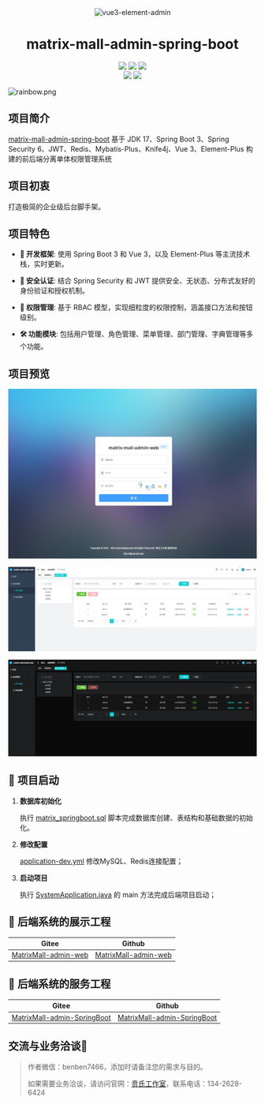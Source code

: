 
<div align="center">
  <img alt="vue3-element-admin" width="80" height="80" src="./src/assets/images/logo.png">
  <h1>matrix-mall-admin-spring-boot</h1>

  <img src="https://img.shields.io/badge/Java-17-brightgreen.svg"/>
  <img src="https://img.shields.io/badge/SpringBoot-3.3.3-green.svg"/>
  <img src="https://img.shields.io/badge/Spring Security-6.3.0-blue.svg"/>
  <br/>
  <img src="https://img.shields.io/badge/license-MIT-green.svg"/>
  <a href="https://gitee.com/benben7466" target="_blank">
      <img src="https://img.shields.io/badge/Author-贲氏科技-orange.svg"/>
  </a>
</div>

![](https://foruda.gitee.com/images/1708618984641188532/a7cca095_716974.png "rainbow.png")


## 项目简介

[matrix-mall-admin-spring-boot](https://gitee.com/benben7466/matrix-mall-admin-spring-boot) 基于 JDK 17、Spring Boot 3、Spring Security 6、JWT、Redis、Mybatis-Plus、Knife4j、Vue 3、Element-Plus 构建的前后端分离单体权限管理系统

## 项目初衷

打造极简的企业级后台脚手架。


## 项目特色

- **🚀 开发框架**: 使用 Spring Boot 3 和 Vue 3，以及 Element-Plus 等主流技术栈，实时更新。

- **🔐 安全认证**: 结合 Spring Security 和 JWT 提供安全、无状态、分布式友好的身份验证和授权机制。

- **🔑 权限管理**: 基于 RBAC 模型，实现细粒度的权限控制，涵盖接口方法和按钮级别。

- **🛠️ 功能模块**: 包括用户管理、角色管理、菜单管理、部门管理、字典管理等多个功能。


## 项目预览

![登录](./doc/images/intr_01.png)

![明亮模式](./doc/images/intr_02.png)

![暗黑模式](./doc/images/intr_03.png)


## 🚀 项目启动

1. **数据库初始化**

   执行 [matrix_springboot.sql](doc/sql/matrix_springboot.sql) 脚本完成数据库创建、表结构和基础数据的初始化。

2. **修改配置**

   [application-dev.yml](src/main/resources/application-dev.yml) 修改MySQL、Redis连接配置；

3. **启动项目**

   执行 [SystemApplication.java](src/main/java/com/youlai/system/SystemApplication.java) 的 main 方法完成后端项目启动；


## 🌺 后端系统的展示工程
| Gitee | Github |
|-------|------|
| [MatrixMall-admin-web](https://gitee.com/benben7466/matrix-mall-admin-web)  | [MatrixMall-admin-web](https://github.com/benben7466/MatrixMall-admin-web)  |

## 🌺 后端系统的服务工程
| Gitee | Github |
|-------|------|
| [MatrixMall-admin-SpringBoot](https://gitee.com/benben7466/matrix-mall-admin-spring-boot)  | [MatrixMall-admin-SpringBoot](https://github.com/benben7466/MatrixMall-admin-SpringBoot)  |

## 交流与业务洽谈🚀
>
> 作者微信：benben7466，添加时请备注您的需求与目的。
>
> 如果需要业务洽谈，请访问官网：[贲氏工作室](http://benzhiqiang.w1.luyouxia.net/)，联系电话：134-2628-6424
> 